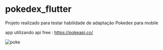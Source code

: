 # pokedex_flutter

Projeto realizado para testar habilidade de adaptação Pokedex para mobile

app utilizando api free : https://pokeapi.co/

![poke](https://user-images.githubusercontent.com/49245496/83589001-0c7d4580-a529-11ea-8936-8cf456e6bdbd.jpeg)
